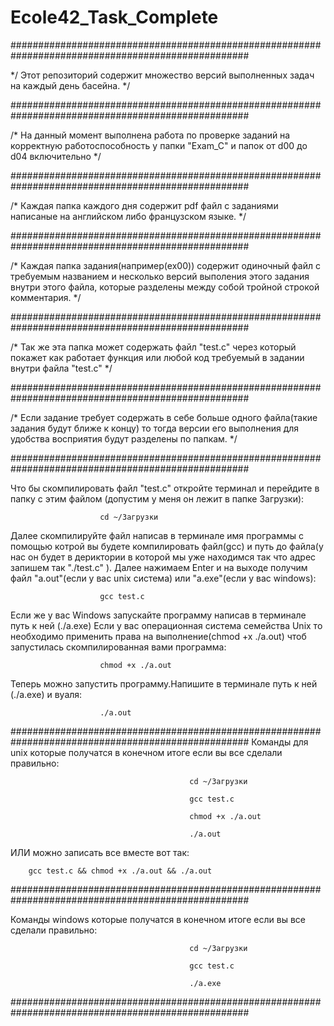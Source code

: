 # Ecole42_Task_Complete
###################################################################################################

*/ Этот репозиторий содержит множество версий выполненных задач на каждый день басейна. */


###################################################################################################

/* На данный момент выполнена работа по проверке заданий на корректную работоспособность у папки "Exam_C" и папок от d00 до d04 включительно */



###################################################################################################

/* Каждая папка каждого дня содержит pdf файл с заданиями написаные на английском либо французском языке. */



###################################################################################################

/* Каждая папка задания(например(ex00)) содержит одиночный файл с требуемым названием и несколько версий выполения этого задания внутри этого файла, которые разделены между собой тройной строкой комментария. */



###################################################################################################

/* Так же эта папка может содержать файл "test.c" через который покажет как работает функция или любой код требуемый в задании внутри файла "test.c" */



###################################################################################################

/* Если задание требует содержать в себе больше одного файла(такие задания будут ближе к концу) то тогда версии его выполнения для удобства восприятия будут разделены по папкам. */




###################################################################################################

Что бы скомпилировать файл "test.c" откройте терминал и перейдите в папку с этим файлом (допустим у меня он лежит в папке Загрузки):	

						cd ~/Загрузки


Далее скомпилируйте файл написав в терминале имя программы с помощью котрой вы будете компилировать файл(gcc) и путь до файла(у нас он будет в дериктории в которой мы уже находимся так что адрес запишем так "./test.c" ). Далее нажимаем Enter и на выходе получим файл "a.out"(если у вас unix система) или "a.exe"(если у вас windows):		

						gcc test.c


Если же у вас Windows запускайте программу написав в терминале путь к ней (./a.exe)
Если у вас операционная система семейства Unix то необходимо применить права на выполнение(chmod +x ./a.out) чтоб запустилась скомпилированная вами программа:		

						chmod +x ./a.out


Теперь можно запустить программу.Напишите в терминале путь к ней (./a.exe) и вуаля:	

						./a.out






###################################################################################################
Команды для unix которые получатся в конечном итоге если вы все сделали правильно:

											cd ~/Загрузки

											gcc test.c

											chmod +x ./a.out

											./a.out




ИЛИ можно записать все вместе вот так:		

        gcc test.c && chmod +x ./a.out && ./a.out

###################################################################################################





Команды windows которые получатся в конечном итоге если вы все сделали правильно:

											cd ~/Загрузки

											gcc test.c

											./a.exe



###################################################################################################
